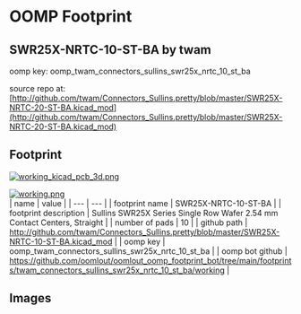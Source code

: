 # OOMP Footprint  
## SWR25X-NRTC-10-ST-BA  by twam  
  
oomp key: oomp_twam_connectors_sullins_swr25x_nrtc_10_st_ba  
  
source repo at: [http://github.com/twam/Connectors_Sullins.pretty/blob/master/SWR25X-NRTC-20-ST-BA.kicad_mod](http://github.com/twam/Connectors_Sullins.pretty/blob/master/SWR25X-NRTC-20-ST-BA.kicad_mod)  
## Footprint  
  
[![working_kicad_pcb_3d.png](working_kicad_pcb_3d_600.png)](working_kicad_pcb_3d.png)  
  
[![working.png](working_600.png)](working.png)  
| name | value | 
| --- | --- | 
| footprint name | SWR25X-NRTC-10-ST-BA | 
| footprint description | Sullins SWR25X Series Single Row Wafer 2.54 mm Contact Centers, Straight | 
| number of pads | 10 | 
| github path | http://github.com/twam/Connectors_Sullins.pretty/blob/master/SWR25X-NRTC-10-ST-BA.kicad_mod | 
| oomp key | oomp_twam_connectors_sullins_swr25x_nrtc_10_st_ba | 
| oomp bot github | https://github.com/oomlout/oomlout_oomp_footprint_bot/tree/main/footprints/twam_connectors_sullins_swr25x_nrtc_10_st_ba/working | 
## Images  
